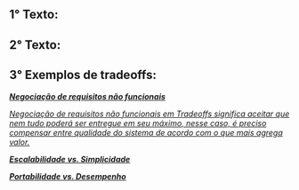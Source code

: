 
## 1° Texto:


## 2° Texto: 



## 3° Exemplos de tradeoffs:

<u><i>**Negociação de requisitos não funcionais**

Negociação de requisitos não funcionais em Tradeoffs significa aceitar que nem tudo poderá ser entregue em seu máximo, nesse caso, é preciso compensar entre qualidade do sistema de acordo com o que mais agrega valor.

<u><i>**Escalabilidade vs. Simplicidade**


<u><i>**Portabilidade vs. Desempenho**


